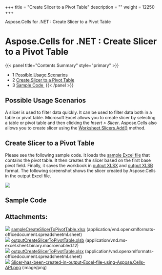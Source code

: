 +++
title = "Create Slicer to a Pivot Table" 
description = "" 
weight = 12250 
+++

Aspose.Cells for .NET : Create Slicer to a Pivot Table  

# Aspose.Cells for .NET : Create Slicer to a Pivot Table


{{< panel title="Contents Summary" style="primary" >}}
*   1 [Possible Usage Scenarios](#CreateSlicertoaPivotTable-PossibleUsageScenarios)
*   2 [Create Slicer to a Pivot Table](#CreateSlicertoaPivotTable-CreateSlicertoaPivotTable)
*   3 [Sample Code ](#CreateSlicertoaPivotTable-SampleCode)
{{< /panel >}}
 

## Possible Usage Scenarios

A slicer is used to filter data quickly. It can be used to filter data both in a table or pivot table. Microsoft Excel allows you to create slicer by selecting a table or pivot table and then clicking the *Insert > Slicer*. Aspose.Cells also allows you to create slicer using the [Worksheet.Slicers.Add()](https://apireference.aspose.com/net/cells/aspose.cells.slicers/slicercollection/methods/add/index) method.

## Create Slicer to a Pivot Table

Please see the following sample code. It loads the [sample Excel file](https://docs2.aspose.com/cells/net/attachments/66948306/67338470.xlsx) that contains the pivot table. It then creates the slicer based on the first base pivot field. Finally, it saves the workbook in [output XLSX](https://docs2.aspose.com/cells/net/attachments/66948306/67338471.xlsx) and [output XLSB](https://docs2.aspose.com/cells/net/attachments/66948306/67338472.xlsb) format. The following screenshot shows the slicer created by Aspose.Cells in the output Excel file.

![](https://docs2.aspose.com/cells/net/attachments/66948306/67338489.png)  

## Sample Code 

## Attachments:

![](https://docs2.aspose.com/cells/net/images/icons/bullet_blue.gif) [sampleCreateSlicerToPivotTable.xlsx](https://docs2.aspose.com/cells/net/attachments/66948306/67338470.xlsx) (application/vnd.openxmlformats-officedocument.spreadsheetml.sheet)  
![](https://docs2.aspose.com/cells/net/images/icons/bullet_blue.gif) [outputCreateSlicerToPivotTable.xlsb](https://docs2.aspose.com/cells/net/attachments/66948306/67338472.xlsb) (application/vnd.ms-excel.sheet.binary.macroenabled.12)  
![](https://docs2.aspose.com/cells/net/images/icons/bullet_blue.gif) [outputCreateSlicerToPivotTable.xlsx](https://docs2.aspose.com/cells/net/attachments/66948306/67338471.xlsx) (application/vnd.openxmlformats-officedocument.spreadsheetml.sheet)  
![](https://docs2.aspose.com/cells/net/images/icons/bullet_blue.gif) [Slicer-has-been-created-in-output-Excel-file-using-Aspose.Cells-API.png](https://docs2.aspose.com/cells/net/attachments/66948306/67338489.png) (image/png)  

